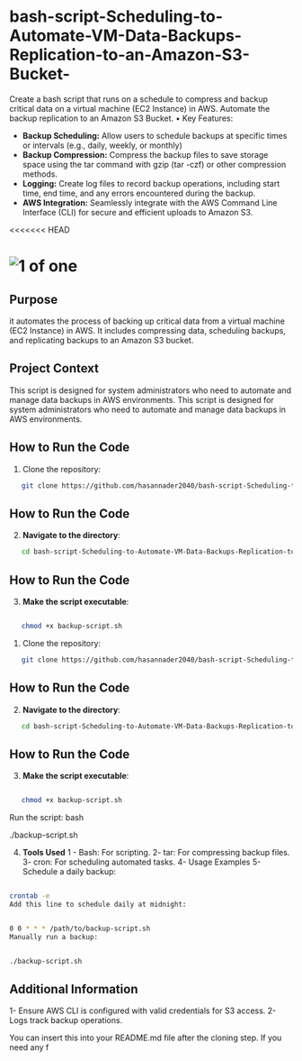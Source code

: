 # bash-script-Scheduling-to-Automate-VM-Data-Backups-Replication-to-an-Amazon-S3-Bucket-

Create a bash script that runs on a schedule to compress and backup critical data on a virtual machine (EC2 Instance) in AWS.
Automate the backup replication to an Amazon S3 Bucket.
• Key Features:

- **Backup Scheduling:** Allow users to schedule backups at specific times or intervals (e.g., daily, weekly, or monthly)
- **Backup Compression:** Compress the backup files to save storage space using
  the tar command with gzip (tar -czf) or other compression methods.
- **Logging:** Create log files to record backup operations, including start time, end time, and any errors encountered during the backup.
- **AWS Integration:** Seamlessly integrate with the AWS Command Line
  Interface (CLI) for secure and efficient uploads to Amazon S3.

<<<<<<< HEAD

![1 of one](https://github.com/user-attachments/assets/f0b50f7c-7e59-484e-b284-56ca0aecde48)
=======


## Purpose
it automates the process of backing up critical data from a virtual machine (EC2 Instance) in AWS. It includes compressing data, scheduling backups, and replicating backups to an Amazon S3 bucket. 

## Project Context
This script is designed for system administrators who need to automate and manage data backups in AWS environments.
This script is designed for system administrators who need to automate and manage data backups in AWS environments.

## How to Run the Code
1. Clone the repository:
   
```bash
   git clone https://github.com/hasannader2040/bash-script-Scheduling-to-Automate-VM-Data-Backups-Replication-to-an-Amazon-S3-Bucket-.git
```


## How to Run the Code

2. **Navigate to the directory**:

```bash
   cd bash-script-Scheduling-to-Automate-VM-Data-Backups-Replication-to-an-Amazon-S3-Bucket-
```

## How to Run the Code

3. **Make the script executable**:
   
```bash

   chmod +x backup-script.sh

```

1. Clone the repository:
   
```bash
   git clone https://github.com/hasannader2040/bash-script-Scheduling-to-Automate-VM-Data-Backups-Replication-to-an-Amazon-S3-Bucket-.git
```


## How to Run the Code

2. **Navigate to the directory**:

```bash
   cd bash-script-Scheduling-to-Automate-VM-Data-Backups-Replication-to-an-Amazon-S3-Bucket-
```

## How to Run the Code

3. **Make the script executable**:
   
```bash

   chmod +x backup-script.sh

```

Run the script:
bash

./backup-script.sh

4. **Tools Used**
1 - Bash: For scripting.
2- tar: For compressing backup files.
3- cron: For scheduling automated tasks.
4- Usage Examples
5- Schedule a daily backup:


```bash

crontab -e
Add this line to schedule daily at midnight:
```

```bash

0 0 * * * /path/to/backup-script.sh
Manually run a backup:
```

```bash

./backup-script.sh
```
## Additional Information
1- Ensure AWS CLI is configured with valid credentials for S3 access.
2- Logs track backup operations.



You can insert this into your README.md file after the cloning step. If you need any f
